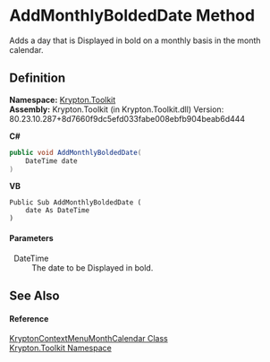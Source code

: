 # AddMonthlyBoldedDate Method


Adds a day that is Displayed in bold on a monthly basis in the month calendar.



## Definition
**Namespace:** <a href="79d2eac2-21f4-54ff-7552-b20c33c30600.md">Krypton.Toolkit</a>  
**Assembly:** Krypton.Toolkit (in Krypton.Toolkit.dll) Version: 80.23.10.287+8d7660f9dc5efd033fabe008ebfb904beab6d444

**C#**
``` C#
public void AddMonthlyBoldedDate(
	DateTime date
)
```
**VB**
``` VB
Public Sub AddMonthlyBoldedDate ( 
	date As DateTime
)
```



#### Parameters
<dl><dt>  DateTime</dt><dd>The date to be Displayed in bold.</dd></dl>

## See Also


#### Reference
<a href="21fa5974-9528-a21d-69c1-4f405fb466f5.md">KryptonContextMenuMonthCalendar Class</a>  
<a href="79d2eac2-21f4-54ff-7552-b20c33c30600.md">Krypton.Toolkit Namespace</a>  
